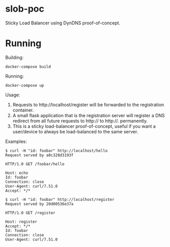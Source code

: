 # slob-poc
Sticky Load Balancer using DynDNS proof-of-concept.

# Running

Building:
```
docker-compose build
```

Running:
```
docker-compose up
```

Usage:

1. Requests to http://localhost/register will be forwarded to the registration container.
2. A small flask application that is the registration server will register a DNS redirect from all future requests to
   http://<server-name> to http://<id>.<server-name> permanently.
3. This is a sticky load-balancer proof-of-concept, useful if you want a user/device to always be load-balanced to the same server.

Examples:

```
$ curl -H "id: foobar" http://localhost/hello
Request served by a8c328d3193f

HTTP/1.0 GET /foobar/hello

Host: echo
Id: foobar
Connection: close
User-Agent: curl/7.51.0
Accept: */*
```

```
$ curl -H "id: foobar" http://localhost/register
Request served by 20d00536e37a

HTTP/1.0 GET /register

Host: register
Accept: */*
Id: foobar
Connection: close
User-Agent: curl/7.51.0
```

